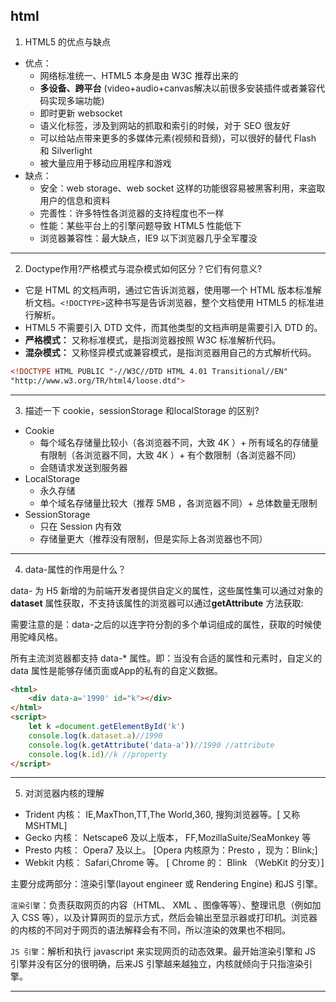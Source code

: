 ## html


1. HTML5 的优点与缺点

+ 优点： 
	- 网络标准统一、HTML5 本身是由 W3C 推荐出来的
	- **多设备、跨平台** (video+audio+canvas解决以前很多安装插件或者兼容代码实现多端功能)
	- 即时更新 websocket
	- 语义化标签，涉及到网站的抓取和索引的时候，对于 SEO 很友好
	- 可以给站点带来更多的多媒体元素(视频和音频)，可以很好的替代 Flash 和 Silverlight
	- 被大量应用于移动应用程序和游戏
+ 缺点： 
	- 安全：web storage、web socket 这样的功能很容易被黑客利用，来盗取用户的信息和资料
	- 完善性：许多特性各浏览器的支持程度也不一样
	- 性能：某些平台上的引擎问题导致 HTML5 性能低下
	- 浏览器兼容性：最大缺点，IE9 以下浏览器几乎全军覆没

---

2. Doctype作用?严格模式与混杂模式如何区分？它们有何意义?
+ 它是 HTML 的文档声明，通过它告诉浏览器，使用哪一个 HTML 版本标准解析文档。`<!DOCTYPE>`这种书写是告诉浏览器，整个文档使用 HTML5 的标准进行解析。
+ HTML5 不需要引入 DTD 文件，而其他类型的文档声明是需要引入 DTD 的。
+ **严格模式：** 又称标准模式，是指浏览器按照 W3C 标准解析代码。
+ **混杂模式：** 又称怪异模式或兼容模式，是指浏览器用自己的方式解析代码。
```html
<!DOCTYPE HTML PUBLIC "-//W3C//DTD HTML 4.01 Transitional//EN" 
"http://www.w3.org/TR/html4/loose.dtd">
```
---

3. 描述一下 cookie，sessionStorage 和localStorage 的区别?

- Cookie
	+ 每个域名存储量比较小（各浏览器不同，大致 4K ）+ 所有域名的存储量有限制（各浏览器不同，大致 4K ）+ 有个数限制（各浏览器不同）
	+ 会随请求发送到服务器
- LocalStorage
	+ 永久存储
	+ 单个域名存储量比较大（推荐 5MB ，各浏览器不同）+ 总体数量无限制
- SessionStorage
	+ 只在 Session 内有效
	+ 存储量更大（推荐没有限制，但是实际上各浏览器也不同）
---

4. data-属性的作用是什么？

data- 为 H5 新增的为前端开发者提供自定义的属性，这些属性集可以通过对象的 **dataset** 属性获取，不支持该属性的浏览器可以通过**getAttribute** 方法获取:

需要注意的是：data-之后的以连字符分割的多个单词组成的属性，获取的时候使用驼峰风格。 

所有主流浏览器都支持 data-* 属性。即：当没有合适的属性和元素时，自定义的 data 属性是能够存储页面或App的私有的自定义数据。
```html
<html>
	<div data-a='1990' id="k"></div>
</html>
<script>
	let k =document.getElementById('k')
	console.log(k.dataset.a)//1990 
	console.log(k.getAttribute('data-a'))//1990 //attribute
	console.log(k.id)//k //property
</script>
```
---

5. 对浏览器内核的理解

+ Trident 内核： IE,MaxThon,TT,The World,360, 搜狗浏览器等。[ 又称MSHTML]
+ Gecko 内核： Netscape6 及以上版本， FF,MozillaSuite/SeaMonkey 等
+ Presto 内核： Opera7 及以上。 [Opera 内核原为：Presto ，现为：Blink;]
+ Webkit 内核： Safari,Chrome 等。 [ Chrome 的： Blink （WebKit 的分支）]

主要分成两部分：渲染引擎(layout engineer 或 Rendering Engine) 和JS 引擎。

`渲染引擎`：负责获取网页的内容（HTML、 XML 、图像等等）、整理讯息（例如加入 CSS 等），以及计算网页的显示方式，然后会输出至显示器或打印机。浏览器的内核的不同对于网页的语法解释会有不同，所以渲染的效果也不相同。

`JS 引擎`：解析和执行 javascript 来实现网页的动态效果。最开始渲染引擎和 JS 引擎并没有区分的很明确，后来JS 引擎越来越独立，内核就倾向于只指渲染引擎。

---